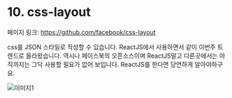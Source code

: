 # 10. css-layout

페이지 링크: https://github.com/facebook/css-layout

css를 JSON 스타일로 작성할 수 있습니다. ReactJS에서 사용하면서 같이 이번주 트렌드로 올라왔습니다. 역시나 페이스북의 오픈소스이며 ReactJS말고 다른곳에서는 아직까지는 그닥 사용할 필요가 없어 보입니다. ReactJS를 한다면 당연하게 알아야하구요. 

![이미지1](../master/img/002-10.png)
